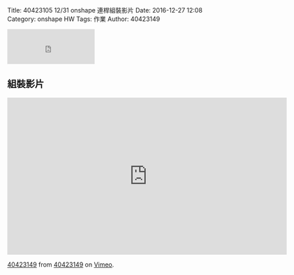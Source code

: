 Title: 40423105  12/31 onshape 連桿組裝影片
Date: 2016-12-27 12:08
Category: onshape HW
Tags: 作業
Author: 40423149

<iframe src="https://www.facebook.com/plugins/like.php?href=https%3A%2F%2F40423105.github.io%2F2016fallcadp_hw%2F%23%2F&width=200&layout=standard&action=like&show_faces=true&share=true&height=80&appId" width="200" height="80" style="border:none;overflow:hidden" scrolling="no" frameborder="0" allowTransparency="true"></iframe>


<!-- PELICAN_END_SUMMARY -->


## 組裝影片

<iframe src="https://player.vimeo.com/video/198535131" width="640" height="360" frameborder="0" webkitallowfullscreen mozallowfullscreen allowfullscreen></iframe>
<p><a href="https://vimeo.com/198535131">40423149</a> from <a href="https://vimeo.com/user44208152">40423149</a> on <a href="https://vimeo.com">Vimeo</a>.</p>